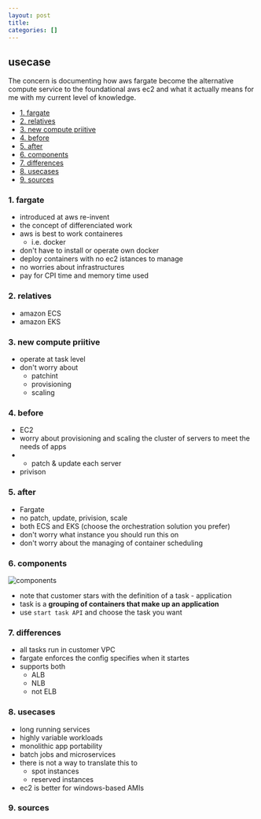 ```yaml
---
layout: post
title:
categories: []
---
```

## usecase
The concern is documenting how aws fargate become the alternative compute service to the foundational aws ec2 and what it actually means for me with my current level of knowledge. 

<!-- TOC -->

- [1. fargate](#1-fargate)
- [2. relatives](#2-relatives)
- [3. new compute priitive](#3-new-compute-priitive)
- [4. before](#4-before)
- [5. after](#5-after)
- [6. components](#6-components)
- [7. differences](#7-differences)
- [8. usecases](#8-usecases)
- [9. sources](#9-sources)

<!-- /TOC -->

### 1. fargate 
* introduced at aws re-invent
* the concept of differenciated work
* aws is best to work containeres
    * i.e. docker
* don't have to install or operate own docker
* deploy containers with no ec2 istances to manage
* no worries about infrastructures
* pay for CPI time and memory time used

### 2. relatives
* amazon ECS
* amazon EKS

### 3. new compute priitive
* operate at task level
* don't worry about
    * patchint
    * provisioning
    * scaling

### 4. before
* EC2
* worry about provisioning and scaling the cluster of servers to meet the needs of apps
* + patch & update each server
* privison

### 5. after
* Fargate
* no patch, update, privision, scale
* both ECS and EKS (choose the orchestration solution you prefer)
* don't worry what instance you should run this on
* don't worry about the managing of container scheduling

### 6. components

![components](../assets/img002178.png)

* note that customer stars with the definition of a task - application
* task is a **grouping of containers that make up an application**
* use `start task API` and choose the task you want

### 7. differences
* all tasks run in customer VPC 
* fargate enforces the config specifies when it startes
* supports both 
    * ALB
    * NLB
    * not ELB

### 8. usecases
* long running services
* highly variable workloads
* monolithic app portability
* batch jobs and microservices
* there is not a way to translate this to
    * spot instances
    * reserved instances
* ec2 is better for windows-based AMIs

### 9. sources